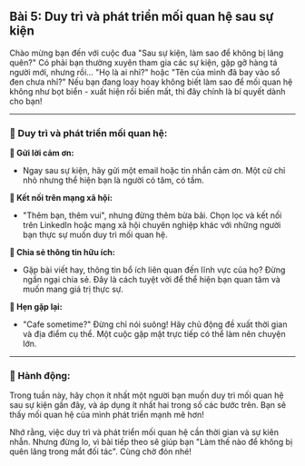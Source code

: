 ## Bài 5: Duy trì và phát triển mối quan hệ sau sự kiện

Chào mừng bạn đến với cuộc đua "Sau sự kiện, làm sao để không bị lãng quên?" Có phải bạn thường xuyên tham gia các sự kiện, gặp gỡ hàng tá người mới, nhưng rồi... "Họ là ai nhỉ?" hoặc "Tên của mình đã bay vào sổ đen chưa nhỉ?" Nếu bạn đang loay hoay không biết làm sao để mối quan hệ không như bọt biển - xuất hiện rồi biến mất, thì đây chính là bí quyết dành cho bạn!

---

### 📌 Duy trì và phát triển mối quan hệ:

**🔹 Gửi lời cảm ơn:**
- Ngay sau sự kiện, hãy gửi một email hoặc tin nhắn cảm ơn. Một cử chỉ nhỏ nhưng thể hiện bạn là người có tâm, có tầm.

**🔹 Kết nối trên mạng xã hội:**
- "Thêm bạn, thêm vui", nhưng đừng thêm bừa bãi. Chọn lọc và kết nối trên LinkedIn hoặc mạng xã hội chuyên nghiệp khác với những người bạn thực sự muốn duy trì mối quan hệ.

**🔹 Chia sẻ thông tin hữu ích:**
- Gặp bài viết hay, thông tin bổ ích liên quan đến lĩnh vực của họ? Đừng ngần ngại chia sẻ. Đây là cách tuyệt vời để thể hiện bạn quan tâm và muốn mang giá trị thực sự.

**🔹 Hẹn gặp lại:**
- "Cafe sometime?" Đừng chỉ nói suông! Hãy chủ động đề xuất thời gian và địa điểm cụ thể. Một cuộc gặp mặt trực tiếp có thể làm nên chuyện lớn.

---

### 🚀 Hành động:

Trong tuần này, hãy chọn ít nhất một người bạn muốn duy trì mối quan hệ sau sự kiện gần đây, và áp dụng ít nhất hai trong số các bước trên. Bạn sẽ thấy mối quan hệ của mình phát triển mạnh mẽ hơn!

Nhớ rằng, việc duy trì và phát triển mối quan hệ cần thời gian và sự kiên nhẫn. Nhưng đừng lo, vì bài tiếp theo sẽ giúp bạn "Làm thế nào để không bị quên lãng trong mắt đối tác". Cùng chờ đón nhé!
